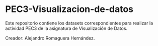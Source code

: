 # PEC3-Visualizacion-de-datos

Este repositorio contiene los datasets correspondientes para realizar la actividad PEC3 de la asignatura de Visualización de Datos.

Creador: Alejandro Romaguera Hernández.

